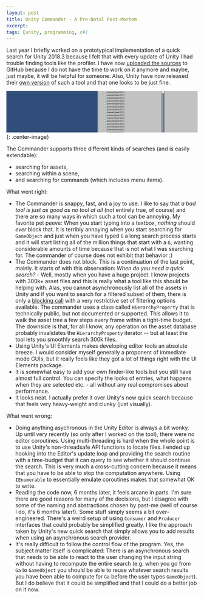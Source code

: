 ```yaml
---
layout: post
title: Unity Commander - A Pre-Natal Post-Mortem
excerpt: 
tags: [unity, programming, c#]
---
```


Last year I briefly worked on a prototypical implementation of a quick search for Unity 2018.3 because I felt that with every update of Unity I had trouble finding tools like the profiler. I have now [uploaded the sources](https://github.com/sschoener/unity-commander) to GitHub because I do not have the time to work on it anymore and maybe, just maybe, it will be helpful for someone. Also, Unity have now released their [own version](https://docs.unity3d.com/Packages/com.unity.quicksearch@1.0/manual/index.html) of such a tool and that one looks to be just fine.

![Commander in action](/img/2019-04-22-unity-finder-post-mortem/commander.gif){: .center-image}

The Commander supports three different kinds of searches (and is easily extendable):
 * searching for assets,
 * searching within a scene,
 * and searching for commands (which includes menu items).

What went right:
 * The Commander is snappy, fast, and a joy to use. I like to say that _a bad tool is just as good as no tool at all_ (not entirely true, of course) and there are so many ways in which such a tool can be annoying. My favorite pet peeve: When you start typing into a textbox, _nothing_ should _ever_ block that. It is terribly annoying when you start searching for `GameObject` and just when you have typed `G` a long search process starts and it will start listing all of the million things that start with a `G`, wasting considerable amounts of time because that is not what I was searching for. The commander of course does not exhibit that behavior :)
 * The Commander does not block. This is a continuation of the last point, mainly. It starts of with this observation: _When do you need a quick search?_ - Well, mostly when you have a huge project. I know projects with 300k+ asset files and this is really what a tool like this should be helping with. Alas, you cannot asynchronously list all of the assets in Unity and if you want to search for a filtered subset of them, there is only a [blocking call](https://docs.unity3d.com/ScriptReference/AssetDatabase.FindAssets.html) with a very restrictive set of filtering options available. The commander uses a class called `HierarchyProperty` that is technically public, but not documented or supported. This allows it to walk the asset tree a few steps every frame within a tight-time budget. The downside is that, for all I know, any operation on the asset database probably invalidates the `HierarchyProperty` iterator -- but at least the tool lets you smoothly search 300k files.
 * Using Unity's UI Elements makes developing editor tools an absolute breeze. I would consider myself generally a proponent of immediate mode GUIs, but it really feels like they got a lot of things right with the UI Elements package.
 * It is somewhat easy to add your own finder-like tools but you still have almost full control. You can specify the looks of entries, what happens when they are selected etc. - all without any real compromises about performance.
 * It looks neat. I actually prefer it over Unity's new quick search because that feels very heavy-weight and clunky (just visually).

What went wrong:
 * Doing anything asychronous in the Unity Editor is always a bit wonky. Up until very recently (so only after I worked on the tool), there were no editor coroutines. Using multi-threading is hard when the whole point is to use Unity's non-threadsafe API functions to locate files. I ended up hooking into the Editor's update loop and providing the search routine with a time-budget that it can query to see whether it should continue the search. This is very much a cross-cutting concern because it means that you have to be able to stop the computation anywhere. Using `IEnumerable` to essentially emulate coroutines makes that somewhat OK to write.
 * Reading the code now, 6 months later, it feels arcane in parts. I'm sure there are good reasons for many of the decisions, but I disagree with some of the naming and abstractions chosen by past-me (well of course I do, it's 6 months later!). Some stuff simply seems a bit over-engineered. There's a weird setup of using `Consumer` and `Producer` interfaces that could probably be simplified greatly. I like the approach taken by Unity's new quick search that simply allows you to add results when using an asynchronous search provider.
 * It's really difficult to follow the control flow of the program. Yes, the subject matter itself is complicated: There is an asynchronous search that needs to be able to react to the user changing the input string without having to recompute the entire search (e.g. when you go from `Ga` to `GameObject` you should be able to reuse whatever search results you have been able to compute for `Ga` before the user types `GameObject`). But I do believe that it could be simplified and that I could do a better job on it now.
 